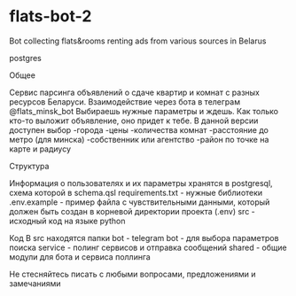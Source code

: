 # flats-bot-2
Bot collecting flats&rooms renting ads from various sources in Belarus

postgres

Общее

Сервис парсинга объявлений о сдаче квартир и комнат с разных ресурсов Беларуси. 
Взаимодействие через бота в телеграм @flats_minsk_bot
Выбираешь нужные параметры и ждешь. Как только кто-то выложит объявление, оно придет к тебе.
В данной версии доступен выбор
-города
-цены
-количества комнат
-расстояние до метро (для минска)
-собственник или агентство
-район по точке на карте и радиусу


Структура

Информация о пользователях и их параметры хранятся в postgresql, схема которой в schema.qsl
requirements.txt - нужные библиотеки
.env.example - пример файла с чувствительными данными, который должен быть создан в корневой директории проекта  (.env)
src - исходный код на языке python


Код
В src находятся папки
bot - telegram bot - для выбора параметров поиска
service - полинг сервисов и отправка сообщений
shared - общие модули для бота и сервиса поллинга


Не стесняйтесь писать с любыми вопросами, предложениями и замечаниями

